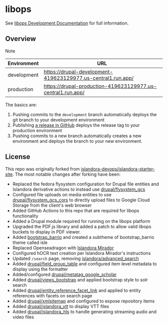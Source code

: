 # libops

See [libops Development Documentation](https://docs.libops.io/development/) for full information.

## Overview

> [!NOTE]  
> | Environment | URL |
> | --- | --- |
> | development | https://drupal-development-419623129977.us-central1.run.app/ |
> | production  | https://drupal-production-419623129977.us-central1.run.app/ |

The basics are:

1. Pushing commits to the `development` branch automatically deploys the git branch to your development environment
2. Publishing [a release in GitHub](./../../releases/new) deploys the release tag to your production environment
3. Pushing commits to a new branch automatically creates a new environment and deploys the branch to your new environment.

## License

This repo was originally forked from [islandora-devops/islandora-starter-site](https://github.com/islandora-devops/islandora-starter-site). The most notable changes after forking have been:

- Replaced the fedora flysystem configuration for Drupal file entities and Islandora derivative actions to instead use [drupal/flysystem_gcs](https://www.drupal.org/project/flysystem_gcs)
- Configured file uploads on media entities to use [drupal/flysystem_gcs_cors](https://www.drupal.org/project/flysystem_gcs_cors) to directly upload files to Google Cloud Storage from the client's web browser
- Added GitHub Actions to this repo that are required for libops functionality
- Added a Drupal module required for running on the libops platform
- Upgraded the PDF.js library and added a patch to allow valid libops buckets to display in PDF viewer.
- Added [bootstrap_barrio](https://www.drupal.org/project/bootstrap_barrio) and created a subtheme of bootstrap_barrio theme called isle
- Replaced Openseadragon with [Islandora Mirador](https://github.com/islandora/islandora_mirador)
- Configured hOCR text creation per Islandora Mirador's instructions
- Updated `/search` page, removing [islandora/advanced_search](https://github.com/islandora/advanced_search)
- Added [drupal/field_group_table](https://www.drupal.org/project/field_group_table) and configured item level metadata to display using the formatter
- Added/configured [drupal/metatag_google_scholar](https://www.drupal.org/project/metatag_google_scholar)
- Added [drupal/views_bootstrap](https://www.drupal.org/project/views_bootstrap) and applied bootstrap style to solr search
- Added [drupal/entity_reference_facet_link](https://www.drupal.org/project/entity_reference_facet_link) and applied to entity references with facets on search page
- Added [drupal/xmlsitemap](https://www.drupal.org/project/xmlsitemap) and configured to expose repository items
- Added [drupal/islandora_vtt](https://www.drupal.org/project/islandora_vtt) to display VTT files
- Added [drupal/islandora_hls](https://www.drupal.org/project/islandora_hls) to handle generating streaming audio and video files

